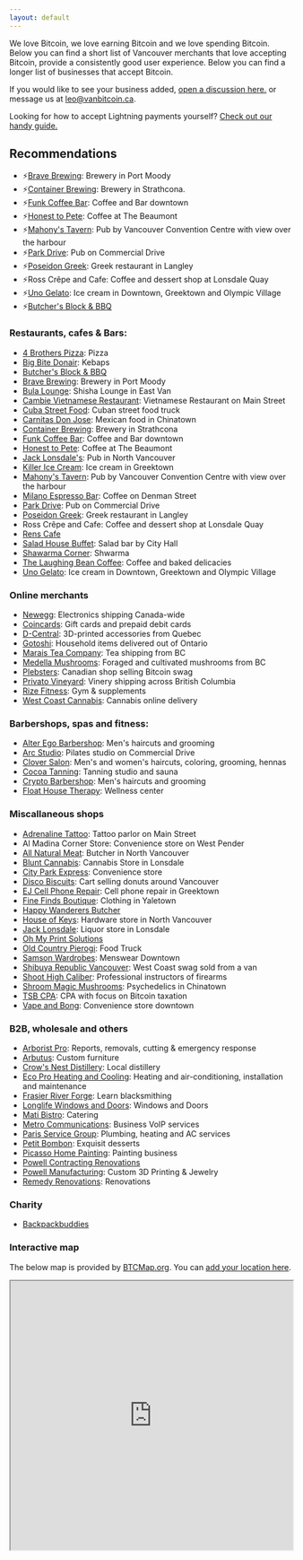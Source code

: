 ```yaml
---
layout: default
---
```


We love Bitcoin, we love earning Bitcoin and we love spending Bitcoin. Below you can find a short list of Vancouver merchants that love accepting Bitcoin, provide a consistently good user experience. Below you can find a longer list of businesses that accept Bitcoin. 

If you would like to see your business added, [open a discussion here.](https://github.com/VancouverBitdevs/VancouverBitdevs.github.io/discussions/categories/merchants) or message us at [leo@vanbitcoin.ca](mailto:leo@vanbitcoin.ca).

Looking for how to accept Lightning payments yourself? [Check out our handy guide.](/notes/2024-01_pos)

## Recommendations

- ⚡[Brave Brewing](https://www.brave.beer/): Brewery in Port Moody
- ⚡[Container Brewing](https://www.drinkcontainer.beer/hodl): Brewery in Strathcona.
- ⚡[Funk Coffee Bar](https://www.funkcoffeebar.com/): Coffee and Bar downtown
- ⚡[Honest to Pete](https://honesttopete.com/): Coffee at The Beaumont
- ⚡[Mahony's Tavern](https://www.mahonystavern.com/): Pub by Vancouver Convention Centre with view over the harbour
- ⚡[Park Drive](https://www.parkdrive.ca/): Pub on Commercial Drive
- ⚡[Poseidon Greek](https://poseidonrestaurant.ca/): Greek restaurant in Langley
- ⚡Ross Crêpe and Cafe: Coffee and dessert shop at Lonsdale Quay
- ⚡[Uno Gelato](https://unogelato.com/): Ice cream in Downtown, Greektown and Olympic Village
- ⚡[Butcher's Block & BBQ](https://butchersblockbbq.com/)

### Restaurants, cafes & Bars:

- [4 Brothers Pizza](https://online-ordering-4-brothers-pizza.brygid.online/zgrid/themes/13400/portal/index.jsp): Pizza
- [Big Bite Donair](https://bigbitedonair.ca/): Kebaps
- [Butcher's Block & BBQ](https://butchersblockbbq.com/)
- [Brave Brewing](https://www.brave.beer/): Brewery in Port Moody
- [Bula Lounge](https://bulalounge.com/): Shisha Lounge in East Van
- [Cambie Vietnamese Restaurant](https://www.cambievietnameserestaurant.com/): Vietnamese Restaurant on Main Street
- [Cuba Street Food](https://cubastreetfood.ca): Cuban street food truck
- [Carnitas Don Jose](https://www.donjosecarnitas.ca/): Mexican food in Chinatown
- [Container Brewing](https://www.drinkcontainer.beer/hodl): Brewery in Strathcona
- [Funk Coffee Bar](https://www.funkcoffeebar.com/): Coffee and Bar downtown
- [Honest to Pete](https://honesttopete.com/): Coffee at The Beaumont
- [Jack Lonsdale's](https://jacklonsdales.ca/): Pub in North Vancouver
- [Killer Ice Cream](https://killericecream.ca/): Ice cream in Greektown
- [Mahony's Tavern](https://www.mahonystavern.com/): Pub by Vancouver Convention Centre with view over the harbour
- [Milano Espresso Bar](https://www.milanocoffee.ca/): Coffee on Denman Street
- [Park Drive](https://www.parkdrive.ca/): Pub on Commercial Drive
- [Poseidon Greek](https://poseidonrestaurant.ca/): Greek restaurant in Langley
- Ross Crêpe and Cafe: Coffee and dessert shop at Lonsdale Quay
- [Rens Cafe](https://renscafe.com/)
- [Salad House Buffet](https://www.order.store/ca/store/salad-house-buffet/p4IKH8khR3COifLmVBc1Yw): Salad bar by City Hall
- [Shawarma Corner](https://zomi.menu/?shop=497&utm=&table=): Shwarma
- [The Laughing Bean Coffee](https://www.laughingbeancoffee.com/): Coffee and baked delicacies
- [Uno Gelato](https://unogelato.com/): Ice cream in Downtown, Greektown and Olympic Village

### Online merchants

- [Newegg](https://www.newegg.ca): Electronics shipping Canada-wide
- [Coincards](https://coincards.com/): Gift cards and prepaid debit cards
- [D-Central](https://d-central.tech/): 3D-printed accessories from Quebec
- [Gotoshi](https://gotoshi.ca/store-listing/): Household items delivered out of Ontario
- [Marais Tea Company](https://maraisteaco.com): Tea shipping from BC
- [Medella Mushrooms](https://www.medellamushrooms.com/): Foraged and cultivated mushrooms from BC
- [Plebsters](https://plebsters.com/): Canadian shop selling Bitcoin swag
- [Privato Vineyard](https://www.privato.ca/bitcoin): Vinery shipping across British Columbia
- [Rize Fitness](https://shop.rizefitness.ca/): Gym & supplements
- [West Coast Cannabis](https://wccannabis.co/): Cannabis online delivery

### Barbershops, spas and fitness:

- [Alter Ego Barbershop](https://getsquire.com/discover/barbershop/alter-ego-barbershop-vancouver): Men's haircuts and grooming
- [Arc Studio](https://arcstudiospace.com/): Pilates studio on Commercial Drive
- [Clover Salon](https://www.cloversalon.com/): Men's and women's haircuts, coloring, grooming, hennas
- [Cocoa Tanning](https://www.cocoatanning.ca/): Tanning studio and sauna
- [Crypto Barbershop](https://cryptobarbershops.com/): Men's haircuts and grooming
- [Float House Therapy](https://floathouse.ca/): Wellness center

### Miscallaneous shops

- [Adrenaline Tattoo](https://adrenalinestudios.com/): Tattoo parlor on Main Street
- Al Madina Corner Store: Convenience store on West Pender
- [All Natural Meat](https://www.allnaturalmeatshop.com/): Butcher in North Vancouver
- [Blunt Cannabis](https://www.bluntcannabis.ca/): Cannabis Store in Lonsdale
- [City Park Express](https://goo.gl/maps/GLqh1dquS5dAK9Zg9): Convenience store
- [Disco Biscuits](https://discobiscuits.ca/): Cart selling donuts around Vancouver
- [EJ Cell Phone Repair](https://ejrepair.com/): Cell phone repair in Greektown
- [Fine Finds Boutique](https://finefindsboutique.com/): Clothing in Yaletown
- [Happy Wanderers Butcher](https://www.happywandererscattle.com/)
- [House of Keys](https://www.houseofkeysbc.com/): Hardware store in North Vancouver
- [Jack Lonsdale](https://jacklonsdales.ca/): Liquor store in Lonsdale
- [Oh My Print Solutions](https://www.ohmyprintsolutions.com/)
- [Old Country Pierogi](http://www.oldcountrypierogi.com/): Food Truck
- [Samson Wardrobes](https://samsonwardrobes.com/): Menswear Downtown
- [Shibuya Republic Vancouver](https://www.instagram.com/shibuyarepublik/): West Coast swag sold from a van
- [Shoot High Caliber](https://shoothc.ca/): Professional instructors of firearms
- [Shroom Magic Mushrooms](https://www.instagram.com/shr8m): Psychedelics in Chinatown
- [TSB CPA](https://www.tsbcpa.ca/): CPA with focus on Bitcoin taxation
- [Vape and Bong](https://drvape-smoke-and-bong.business.site/): Convenience store downtown

### B2B, wholesale and others

- [Arborist Pro](https://www.arborist-pro.ca/): Reports, removals, cutting & emergency response
- [Arbutus](https://arbutus.com/): Custom furniture
- [Crow's Nest Distillery](http://www.crowsnestdistillery.com/): Local distillery
- [Eco Pro Heating and Cooling](https://call.ecoproheating.ca/lp-heatpump): Heating and air-conditioning, installation and maintenance
- [Frasier River Forge](https://fraserriverforge.com/): Learn blacksmithing
- [Longlife Windows and Doors](http://longlife.ca/): Windows and Doors
- [Mati Bistro](https://www.matibistro.com/home): Catering
- [Metro Communications](https://www.yelp.ca/biz/metro-communications-burnaby): Business VoIP services
- [Paris Service Group](https://parisservicegroup.com/): Plumbing, heating and AC services
- [Petit Bombon](https://www.instagram.com/petitbombon12/): Exquisit desserts
- [Picasso Home Painting](http://picasshomepainting.com/): Painting business
- [Powell Contracting Renovations](https://www.powell-contracting.com/)
- [Powell Manufacturing](https://powellmanufactory.com/): Custom 3D Printing & Jewelry
- [Remedy Renovations](https://remedy-renovations.com/): Renovations

### Charity

- [Backpackbuddies](https://www.backpackbuddies.ca/crypto/)

### Interactive map

The below map is provided by [BTCMap.org](https://btcmap.org/). You can [add your location here](https://btcmap.org/add-location).

<iframe
id="btcmap"
title="BTC Map"
width="100%" height="480"
allowfullscreen="true"
src="https://www.btcmap.org/map?lat=49.326912087086605&long=-122.85976409912111&lat=49.11747845930749&long=-123.3424758911133"
></iframe>
